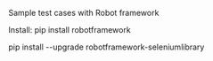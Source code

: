 Sample test cases with Robot framework

Install:
pip install robotframework

pip install --upgrade robotframework-seleniumlibrary

